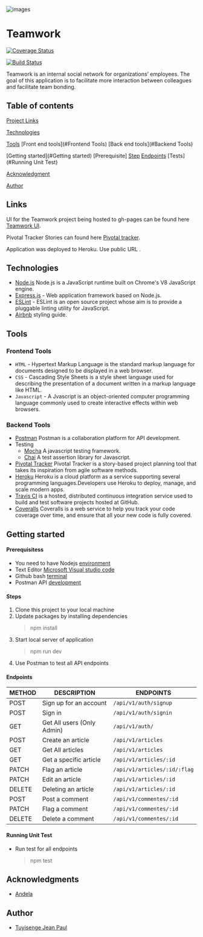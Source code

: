 ![images](https://user-images.githubusercontent.com/52475100/66032932-98585100-e506-11e9-8679-ffed5c9b6ba5.png)
# Teamwork
[![Coverage Status](https://coveralls.io/repos/github/tuyisengepaul/Teamwork/badge.svg?branch=develop)](https://coveralls.io/github/tuyisengepaul/Teamwork?branch=develop)

[![Build Status](https://travis-ci.org/tuyisengepaul/Teamwork.svg?branch=develop)](https://travis-ci.org/tuyisengepaul/Teamwork)

Teamwork is an ​internal social network for organizations’ employees. The goal of this application is to facilitate more interaction between colleagues and facilitate team bonding.

## Table of contents

[Project Links](#links) 

[Technologies](#technologies)

[Tools](#tools)
  [Front end tools](#Frontend Tools)
  [Back end tools](#Backend Tools)

[Getting started](#Getting started)
  [Prerequisite]
  [Step](#Steps)
  [Endpoints](#Endpoints)
  [Tests](#Running Unit Test)

[Acknowledgment](#acknowledgments)

[Author](#author)
 
## Links

UI for the Teamwork project being hosted to gh-pages can be found here [Teamwork UI](https://tuyisengepaul.github.io/Teamwork/UI/index.html).

Pivotal Tracker Stories can found here [Pivotal tracker](https://www.pivotaltracker.com/n/projects/2397926).

Application was deployed to Heroku. Use public URL []().

## Technologies


- [Node.js](https://nodejs.org/) Node.js is a JavaScript runtime built on Chrome's V8 JavaScript engine.
- [Express.js](https://expressjs.com) - Web application framework based on Node.js.
- [ESLint](https://eslint.org/) - ESLint is an open source project whose aim is to provide a pluggable linting utility for JavaScript.
- [Airbnb](https://www.npmjs.com/package/eslint-config-airbnb) styling guide.

## Tools

### Frontend Tools

- ```HTML``` - Hypertext Markup Language is the standard markup language for documents designed to be displayed in a web browser.
- ```CSS``` - Cascading Style Sheets is a style sheet language used for describing the presentation of a document written in a markup language like HTML.
- ```Javascript``` - A Jvascript is an object-oriented computer programming language commonly used to create interactive effects within web browsers.

### Backend Tools

- [Postman](https://www.getpostman.com/) Postman is a collaboration platform for API development. 
- Testing
  - [Mocha](https://mochajs.org/) A javascript testing framework.
  - [Chai](https://chaijs.com) A test assertion library for Javascript.
- [Pivotal Tracker](https://www.pivotaltracker.com) Pivotal Tracker is a story-based project planning tool that takes its inspiration from agile software methods.
- [Heroku](https://www.heroku.com/) Heroku is a cloud platform as a service supporting several programming languages.Developers use Heroku to deploy, manage, and scale modern apps.
- [Travis CI](https://travis-ci.org/) is a hosted, distributed continuous integration service used to build and test software projects hosted at GitHub.
- [Coveralls](https://codeclimate.com/) Coveralls is a web service to help you track your code coverage over time, and ensure that all your new code is fully covered.

## Getting started

#### Prerequisitess

- You need to have Nodejs [environment](https://nodejs.org/en/)
- Text Editor [Microsoft Visual studio code](https://code.visualstudio.com/)
- Github bash [terminal](https://git-scm.com/downloads) 
- Postman API [development](https://www.getpostman.com/)

#### Steps
 1. Clone this project to your local machine
 2. Update packages by installing dependencies
    >npm install
 3. Start local server of application
    >npm run dev
 4. Use Postman to test all API endpoints

#### Endpoints

| METHOD | DESCRIPTION                             | ENDPOINTS                 | 
| ------ | --------------------------------------- | ------------------------- | 
| POST   | Sign up for an account                  | `/api/v1/auth/signup`     |
| POST   | Sign in                                 | `/api/v1/auth/signin`     |
| GET    | Get All users (Only Admin)              | `/api/v1/auth/`           |
| POST   | Create an article                       | `/api/v1/articles`        | 
| GET    | Get All articles                        | `/api/v1/articles`        | 
| GET    | Get a specific article                  | `/api/v1/articles/:id`    | 
| PATCH  | Flag an article                         | `/api/v1/articles/:id/:flag`|
| PATCH  | Edit an article                         | `/api/v1/articles/:id`    | 
| DELETE | Deleting an article                     | `/api/v1/articles/:id`    |
| POST   | Post a comment                          | `/api/v1/commentes/:id`   | 
| PATCH  | Flag a comment                          | `/api/v1/commentes/:id`   |
| DELETE | Delete a comment                        | `/api/v1/commentes/:id`   | 


#### Running Unit Test
- Run test for all endpoints
  > npm test

## Acknowledgments

- [Andela](https://andela.com/)

## Author

- [Tuyisenge Jean Paul](tuyisengepaul200@gmail.com)



